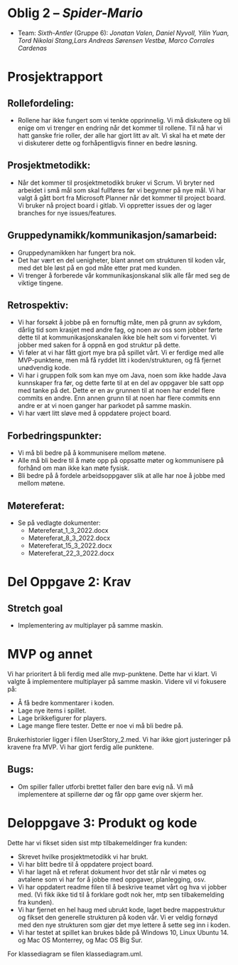 # Oblig 2 – *Spider-Mario*

* Team: *Sixth-Antler* (Gruppe 6): *Jonatan Valen, Daniel Nyvoll, Yilin Yuan, Tord Nikolai Stang,Lars Andreas Sørensen Vestbø, Marco Corrales Cardenas*

# Prosjektrapport

## Rollefordeling:
- Rollene har ikke fungert som vi tenkte opprinnelig. Vi må diskutere og bli enige om vi trenger en endring når det kommer til rollene. Til nå har vi hatt ganske frie roller, der alle har gjort litt av alt. Vi skal ha et møte der vi diskuterer dette og forhåpentligvis finner en bedre løsning.

## Prosjektmetodikk:
- Når det kommer til prosjektmetodikk bruker vi Scrum. Vi bryter ned arbeidet i små mål som skal fullføres før vi begynner på nye mål. Vi har valgt å gått bort fra Microsoft Planner når det kommer til project board. Vi bruker nå project board i gitlab. Vi oppretter issues der og lager branches for nye issues/features.

## Gruppedynamikk/kommunikasjon/samarbeid:
- Gruppedynamikken har fungert bra nok.
- Det har vært en del uenigheter, blant annet om strukturen til koden vår,  med det ble løst på en god måte etter prat med kunden. 
- Vi trenger å forberede vår kommunikasjonskanal slik alle får med seg de viktige tingene.

## Retrospektiv:
- Vi har forsøkt å jobbe på en fornuftig måte, men på grunn av sykdom, dårlig tid som krasjet med andre fag, og noen av oss som jobber førte dette til at kommunikasjonskanalen ikke ble helt som vi forventet. Vi jobber med saken for å oppnå en god struktur på dette.
- Vi føler at vi har fått gjort mye bra på spillet vårt. Vi er ferdige med alle MVP-punktene, men må få ryddet litt i koden/strukturen, og få fjernet unødvendig kode. 
- Vi har i gruppen folk som kan mye om Java, noen som ikke hadde Java kunnskaper fra før, og dette førte til at en del av oppgaver ble satt opp med tanke på det. Dette er en av grunnen til at noen har endel flere commits en andre. Enn annen grunn til at noen har flere commits enn andre er at vi noen ganger har parkodet på samme maskin. 
- Vi har vært litt sløve med å oppdatere project board.

## Forbedringspunkter:
- Vi må bli bedre på å kommunisere mellom møtene.
- Alle må bli bedre til å møte opp på oppsatte møter og kommunisere på forhånd om man ikke kan møte fysisk.
- Bli bedre på å fordele arbeidsoppgaver slik at alle har noe å jobbe med mellom møtene.

## Møtereferat:
- Se på vedlagte dokumenter:
    - Møtereferat_1_3_2022.docx
    - Møtereferat_8_3_2022.docx
    - Møtereferat_15_3_2022.docx
    - Møtereferat_22_3_2022.docx



# Del Oppgave 2: Krav

## Stretch goal
- Implementering av multiplayer på samme maskin.

# MVP og annet

Vi har prioritert å bli ferdig med alle mvp-punktene. Dette har vi klart. Vi valgte å implementere multiplayer på samme maskin. Videre vil vi fokusere på:

- Å få bedre kommentarer i koden.
- Lage nye items i spillet.
- Lage brikkefigurer for players. 
- Lage mange flere tester. Dette er noe vi må bli bedre på. 

Brukerhistorier ligger i filen UserStory_2.med.
Vi har ikke gjort justeringer på kravene fra MVP. Vi har gjort ferdig alle punktene. 

## Bugs:
- Om spiller faller utforbi brettet faller den bare evig nå. Vi må implementere at spillerne dør og får opp game over skjerm her.

# Deloppgave 3: Produkt og kode
Dette har vi fikset siden sist mtp tilbakemeldinger fra kunden:
- Skrevet hvilke prosjektmetodikk vi har brukt.
- Vi har blitt bedre til å oppdatere project board.
- Vi har laget nå et referat dokument hvor det står når vi møtes og avtalene som vi har for å jobbe med oppgaver, planlegging, osv.
- Vi har oppdatert readme filen til å beskrive teamet vårt og hva vi jobber med. (Vi fikk ikke tid til å forklare godt nok her, mtp sen tilbakemelding fra kunden).
- Vi har fjernet en hel haug med ubrukt kode, laget bedre mappestruktur og fikset den generelle strukturen på koden vår. Vi er veldig fornøyd med den nye strukturen som gjør det mye lettere å sette seg inn i koden.
- Vi har testet at spillet kan brukes både på Windows 10, Linux Ubuntu 14.  og Mac OS Monterrey, og Mac OS Big Sur.

For klassediagram se filen klassediagram.uml. 

